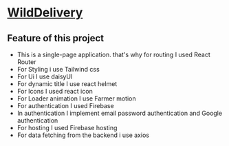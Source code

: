 # [WildDelivery](https://winddelivery-bc076.web.app/)

## Feature of this project

* This is a single-page application. that's why for routing I used React Router
* For Styling i use Tailwind css
* For Ui I use daisyUI
* For dynamic title I use react helmet
* For Icons I used react icon
* For Loader animation I use Farmer motion
* For authentication I used Firebase
* In authentication I implement email password authentication and Google authentication 
* For hosting I used Firebase hosting
* For data fetching from the backend i use axios
